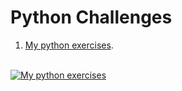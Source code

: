 # Python Challenges

1. [My python exercises](https://github.com/cleophasmashiri/google-python-exercises).
<br><br>

[![My python exercises](cci.jpeg)](https://github.com/cleophasmashiri/google-python-exercises)



